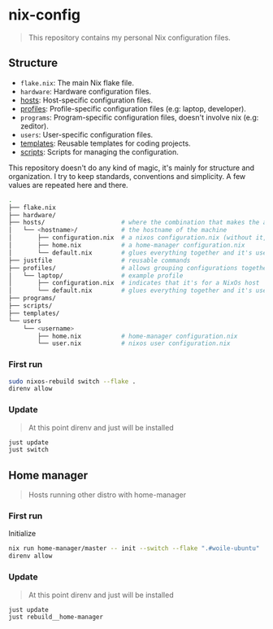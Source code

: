 # nix-config

> This repository contains my personal Nix configuration files.

## Structure

- `flake.nix`: The main Nix flake file.
- `hardware`: Hardware configuration files.
- [hosts](./hosts/README.md): Host-specific configuration files.
- [profiles](./profiles/README.md): Profile-specific configuration files (e.g: laptop, developer).
- `programs`: Program-specific configuration files, doesn't involve nix (e.g: zeditor).
- `users`: User-specific configuration files.
- [templates](./templates/README.md): Reusable templates for coding projects.
- [scripts](./scripts/README.md): Scripts for managing the configuration.

This repository doesn't do any kind of magic, it's mainly for structure and organization.
I try to keep standards, conventions and simplicity. A few values are repeated here and there.

```sh
.
├── flake.nix
├── hardware/
├── hosts/                     # where the combination that makes the actual host happen
│   └── <hostname>/            # the hostname of the machine
│       ├── configuration.nix  # a nixos configuration.nix (without it, it's for home-manager)
│       ├── home.nix           # a home-manager configuration.nix
│       └── default.nix        # glues everything together and it's used by flake.nix
├── justfile                   # reusable commands
├── profiles/                  # allows grouping configurations together
│   └── laptop/                # example profile
│       ├── configuration.nix  # indicates that it's for a NixOs host
│       └── default.nix        # glues everything together and it's used by flake.nix
├── programs/
├── scripts/
├── templates/
└── users
    └── <username>
        ├── home.nix           # home-manager configuration.nix
        └── user.nix           # nixos user configuration.nix
```

### First run

```sh
sudo nixos-rebuild switch --flake .
direnv allow
```

### Update

> At this point direnv and just will be installed

```sh
just update
just switch
```

## Home manager

> Hosts running other distro with home-manager

### First run

Initialize
```sh
nix run home-manager/master -- init --switch --flake ".#woile-ubuntu"
direnv allow
```

### Update

> At this point direnv and just will be installed

```sh
just update
just rebuild__home-manager
```
